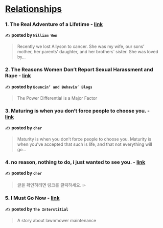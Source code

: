 
<h1><a href=https://medium.com/tag/relationships/recommended target="_blank" rel="noopener noreferrer">Relationships</a></h1>
<h3>1. The Real Adventure of a Lifetime - <a href="https://medium.com/@wilwen/the-real-adventure-of-a-lifetime-b62bede674cc" target="_blank" rel="noopener noreferrer">link</a></h3>

✍️ **posted by `William Wen`**

<blockquote>Recently we lost Allyson to cancer. She was my wife, our sons’ mother, her parents’ daughter, and her brothers’ sister. She was loved by…</blockquote>

<h3>2. The Reasons Women Don’t Report Sexual Harassment and Rape - <a href="https://medium.com/bouncin-and-behavin-blogs/the-reasons-women-dont-report-sexual-harassment-and-rape-0615efff0325" target="_blank" rel="noopener noreferrer">link</a></h3>

✍️ **posted by `Bouncin’ and Behavin’ Blogs`**

<blockquote>The Power Differential is a Major Factor</blockquote>

<h3>3. Maturing is when you don’t force people to choose you. - <a href="https://medium.com/@cherylkoo/maturing-is-when-you-dont-force-people-to-choose-you-c8f2a7198676" target="_blank" rel="noopener noreferrer">link</a></h3>

✍️ **posted by `cher`**

<blockquote>Maturity is when you don’t force people to choose you. Maturity is when you’ve accepted that such is life, and that not everything will go…</blockquote>

<h3>4. no reason, nothing to do, i just wanted to see you. - <a href="https://medium.com/@cherylkoo/no-reason-nothing-to-do-i-just-wanted-to-see-you-fc701e113704" target="_blank" rel="noopener noreferrer">link</a></h3>

✍️ **posted by `cher`**

<blockquote>글을 확인하려면 링크를 클릭하세요. ⌲</blockquote>

<h3>5. I Must Go Now - <a href="https://medium.com/the-interstitial/i-must-go-now-6fa40e41f52f" target="_blank" rel="noopener noreferrer">link</a></h3>

✍️ **posted by `The Interstitial`**

<blockquote>A story about lawnmower maintenance</blockquote>

